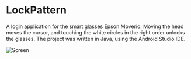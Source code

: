 # LockPattern

A login application for the smart glasses Epson Moverio. Moving the head moves the cursor, and touching the white circles in the right order unlocks the glasses. The project was written in Java, using the Android Studio IDE.

![Screen](https://lh3.googleusercontent.com/aR-E7KUw0DlZ1JmxTYumEufo0J2-HGXY4LhWJ-owB4E7Z60l6kFvruophMll85CBkHYcAov7U9bGAU_Yoq9p3n3r_GLLSeq2agah4-i6baY8JzmH1boaiWMwC8QwpN2IXfbLMIhQqkqA1l08V3N1Ly5mAePUunrvxopUlw1kUV-FCQsZD8MyNFprDBtc3MdQ2iuxWcOU52GDN0u-4AUdS7GT3T5325TD6TljkLWj_GZVg7we2Lk0dSnx0xgIHPRQcSyGKes08j4mbKRlBJ6J_psm1xUMnVN_RlOvTzH_SwVircKZTvf6cKsasINlKwfNd2qWpVXj6zaskxbEDhPYbHlq578_1wY4ejCcVE_d6CmwuujcMBF9NAbp7MzcBr8zRen-DIYVHVRucHYVF9QPTn87vQgDpTD5KrylVM33aQ-VkQokWIXMhchDTth8BnmeMbpLCOomLCNmsbKSDlN5xag6fo6yLKWbXIl0gfwB4Xg6DG9s9SphTB--yxOhGhw7LvfBBeVVPqRAFXfVJIsHej8GDL1vzurUh5XpJ0r4ERBTQAQG9UAHYFbGxkrZmqbeBG0nm43RyG_L9bWsRbs-LCTqmWCMgbtRbWeMEDzP3tvU0J_YoktPhsKnfUjFDEN6QMp7vaUjh52-tp2gb4EDBJNQSgbMK40Q=w701-h938-no)

